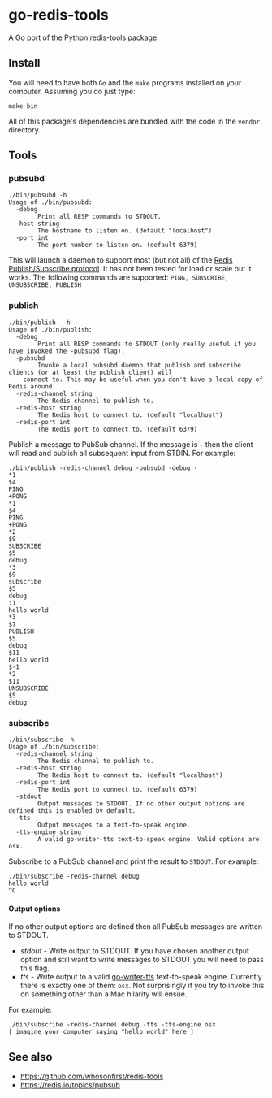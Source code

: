 # go-redis-tools

A Go port of the Python redis-tools package.

## Install

You will need to have both `Go` and the `make` programs installed on your computer. Assuming you do just type:

```
make bin
```

All of this package's dependencies are bundled with the code in the `vendor` directory.

## Tools

### pubsubd

```
./bin/pubsubd -h
Usage of ./bin/pubsubd:
  -debug
    	Print all RESP commands to STDOUT.
  -host string
    	The hostname to listen on. (default "localhost")
  -port int
    	The port number to listen on. (default 6379)
```

This will launch a daemon to support most (but not all) of the [Redis Publish/Subscribe protocol](https://redis.io/topics/pubsub). It has not been tested for load or scale but it works. The following commands are supported: `PING, SUBSCRIBE, UNSUBSCRIBE, PUBLISH`

### publish

```
./bin/publish  -h
Usage of ./bin/publish:
  -debug
    	Print all RESP commands to STDOUT (only really useful if you have invoked the -pubsubd flag).
  -pubsubd
    	Invoke a local pubsubd daemon that publish and subscribe clients (or at least the publish client) will
	connect to. This may be useful when you don't have a local copy of Redis around.
  -redis-channel string
    	The Redis channel to publish to.
  -redis-host string
    	The Redis host to connect to. (default "localhost")
  -redis-port int
    	The Redis port to connect to. (default 6379)
```

Publish a message to PubSub channel. If the message is `-` then the client will read and publish all subsequent input from STDIN. For example:

```
./bin/publish -redis-channel debug -pubsubd -debug -
*1
$4
PING
+PONG
*1
$4
PING
+PONG
*2
$9
SUBSCRIBE
$5
debug
*3
$9
subscribe
$5
debug
:1
hello world
*3
$7
PUBLISH
$5
debug
$11
hello world
$-1
*2
$11
UNSUBSCRIBE
$5
debug
```

### subscribe

```
./bin/subscribe -h
Usage of ./bin/subscribe:
  -redis-channel string
    	The Redis channel to publish to.
  -redis-host string
    	The Redis host to connect to. (default "localhost")
  -redis-port int
    	The Redis port to connect to. (default 6379)
  -stdout
    	Output messages to STDOUT. If no other output options are defined this is enabled by default.
  -tts
    	Output messages to a text-to-speak engine.
  -tts-engine string
    	A valid go-writer-tts text-to-speak engine. Valid options are: osx.
```

Subscribe to a PubSub channel and print the result to `STDOUT`. For example:

```
./bin/subscribe -redis-channel debug
hello world
^C
```

#### Output options

If no other output options are defined then all PubSub messages are written to STDOUT.

* _stdout_ - Write output to STDOUT. If you have chosen another output option and still want to write messages to STDOUT you will need to pass this flag.
* _tts_ - Write output to a valid [go-writer-tts](https://github.com/whosonfirst/go-writer-tts) text-to-speak engine. Currently there is exactly one of them: `osx`. Not surprisingly if you try to invoke this on something other than a Mac hilarity will ensue.

For example:

```
./bin/subscribe -redis-channel debug -tts -tts-engine osx
[ imagine your computer saying "hello world" here ]
```

## See also

* https://github.com/whosonfirst/redis-tools
* https://redis.io/topics/pubsub
